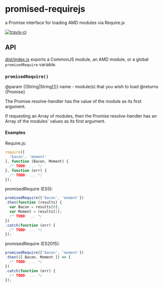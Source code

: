 # promised-requirejs

a Promise interface for loading AMD modules via Require.js

[![travis-ci](https://img.shields.io/travis/jokeyrhyme/promised-requirejs.js.svg)](https://travis-ci.org/jokeyrhyme/promised-requirejs.js)

## API

[dist/index.js](dist/index.js) exports a CommonJS module, an AMD module, or a
global `promisedRequire` variable.


### `promisedRequire()`

@param {(String|String[])} name - module(s) that you wish to load
@returns {Promise}

The Promise resolve-handler has the value of the module as its first argument.

If requesting an Array of modules, then the Promise resolve-handler has an Array
of the modules' values as its first argument.

#### Examples

Require.js:

```js
require([
  'bacon', 'moment'
], function (Bacon, Moment) {
  /* TODO: ... */
}, function (err) {
  /* TODO: ... */  
});
```

promisedRequire (ES5):

```js
promisedRequire(['bacon', 'moment'])
.then(function (results) {
  var Bacon = results[0];
  var Moment = results[1];
  /* TODO: ... */
})
.catch(function (err) {
  /* TODO: ... */  
});
```

promisedRequire (ES2015):

```js
promisedRequire(['bacon', 'moment'])
.then(([ Bacon, Moment ]) => {
  /* TODO: ... */
})
.catch(function (err) {
  /* TODO: ... */  
});
```
